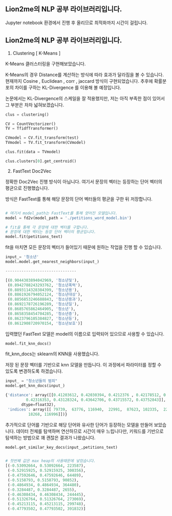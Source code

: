 ## Lion2me의 NLP 공부 라이브러리입니다.

Jupyter notebook 환경에서 진행 후 올리므로 최적화까지 시간이 걸립니다.

## Lion2me의 NLP 공부 라이브러리입니다.

1. Clustering [ K-Means ]

K-Means 클러스터링을 구현해보았습니다.

K-Means의 경우 Distance를 계산하는 방식에 따라 효과가 달라짐을 볼 수 있습니다. 현재까지 Cosine , Euclidean , corr , jaccard 방식이 구현되었습니다. 추후에 확률분포의 차이를 구하는 KL-Divergence 를 이용해 볼 예정입니다.

논문에서는 KL-Divergence의 스케일을 잘 적용했지만, 저는 아직 부족한 점이 있어서 그 부분은 차차 넓혀보겠습니다.

```python
clus = clustering()

CV = CountVectorizer()
TV = TfidfTransformer()

CVmodel = CV.fit_transform(test)
TVmodel = TV.fit_transform(CVmodel)

clus.fit(data = TVmodel)

clus.clusters[0].get_centroid()
```


2. FastText Doc2Vec

정확한 Doc2Vec 진행 방식이 아닙니다. 여기서 문장의 벡터는 등장하는 단어 벡터의 평균으로 진행했습니다.

방식은 FastText를 통해 해당 문장의 단어 벡터들의 평균을 구한 뒤 저장합니다.

```python

# 여기서 model_path는 FastText를 통해 얻어진 모델입니다.
model = fd2v(model_path = './petitions_word_model.bin')

# fit을 통해 각 문장에 대한 벡터를 구합니다.
# 문장에 대한 벡터는 등장 단어 벡터의 평균입니다.
model.fit(petitions_text)
```

fit을 마치면 모든 문장의 벡터가 들어있기 때문에 원하는 작업을 진행 할 수 있습니다.

```python
input_= '청소년'
model.model.get_nearest_neighbors(input_)

-------------------------------

[(0.9044303894042969, '청소년및'),
 (0.8942788243293762, '청소년폭력'),
 (0.8893114328384399, '청소년용'),
 (0.8861926794052124, '청소년대상'),
 (0.8856853246688843, '청소년용과'),
 (0.8692178726196289, '청소년일'),
 (0.8685765862464905, '청소년'),
 (0.8658358454704285, '청소년증'),
 (0.8623796105384827, '청소년등'),
 (0.8612908720970154, '청소년보호')]
```

입력했던 FastText 모델은 model의 이름으로 입력되어 있으므로 사용할 수 있습니다.

```python
model.fit_knn_docs()
```

fit_knn_docs는 sklearn의 KNN을 사용했습니다.

저장 된 문장 벡터를 기반으로 knn 모델을 만듭니다. 이 과정에서 파라미터를 정할 수 있도록 변경하도록 하겠습니다.

```python
input_ = "청소년들의 범죄"
model.get_knn_docs(input_)

{'distance': array([[0.41203612, 0.42030394, 0.4212376 , 0.42178512, 0.4224677 ,
         0.42316353, 0.43128324, 0.43642706, 0.43715572, 0.43752843]],
       dtype=float32),
 'indices': array([[ 79739,  63776, 116940,  22991,  87623, 102335,  22952, 187072,
          18268, 116996]])}
```

추가적으로 단어를 기반으로 해당 단어와 유사한 단어가 등장하는 모델을 만들어 보았습니다. 데이터 전체를 탐색하며 연산하므로 시간이 매우 느립니다만, 키워드를 기반으로 탐색하는 방법으로 꽤 괜찮은 결과가 나왔습니다.

```python
model.get_similar_key_docs(input_,petitions_text)


# 첫번째 값은 max heap의 사용때문에 넣었습니다.
[(-0.53092664, 0.53092664, 223587),
 (-0.52915925, 0.52915925, 300356),
 (-0.47592646, 0.47592646, 64489),
 (-0.5158793, 0.5158793, 90852),
 (-0.4864934, 0.4864934, 364480),
 (-0.3284487, 0.3284487, 2655),
 (-0.46308434, 0.46308434, 244445),
 (-0.51326764, 0.51326764, 273069),
 (-0.45213115, 0.45213115, 299748),
 (-0.47793502, 0.47793502, 391832)]

```
